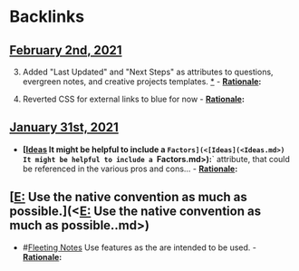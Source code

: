 
# Backlinks
## [February 2nd, 2021](<February 2nd, 2021.md>)
3. Added "Last Updated" and "Next Steps" as attributes to questions, evergreen notes, and creative projects templates. [*](((yURo5cs1L)))
            - **[Rationale](<Rationale.md>):**

6. Reverted CSS for external links to blue for now 
            - **[Rationale](<Rationale.md>):**

## [January 31st, 2021](<January 31st, 2021.md>)
- **[[Ideas](<Ideas.md>) It might be helpful to include a `Factors](<[Ideas](<Ideas.md>) It might be helpful to include a `Factors.md>):**` attribute, that could be referenced in the various pros and cons...
                - **[Rationale](<Rationale.md>):**

## [[E:](<[E:.md>) Use the native convention as much as possible.](<[E:](<E:.md>) Use the native convention as much as possible..md>)
- #[Fleeting Notes](<Fleeting Notes.md>) Use features as the are intended to be used.
            - **[Rationale](<Rationale.md>):**

